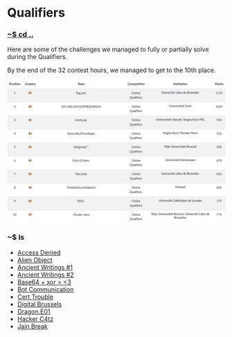 # Qualifiers

### [~$ cd ..](../)

Here are some of the challenges we managed to fully or partially solve during the Qualifiers.

By the end of the 32 contest hours, we managed to get to the 10th place.

![scoreboard](assets/scoreboard.png)

### ~$ ls

* [Access Denied](./access_denied/)
* [Alien Object](./alien_object/)
* [Ancient Writings #1](./ancient_writings_1/)
* [Ancient Writings #2](./ancient_writings_2/)
* [Base64 + xor = <3](./base64_xor/)
* [Bot Communication](./bot_communication/)
* [Cert Trouble](./cert_trouble/)
* [Digital Brussels](./digital_brussels/)
* [Dragon.E01](./dragon_e01/)
* [Hacker C4tz](./hacker_c4tz/)
* [Jain Break](./jail_break/)

